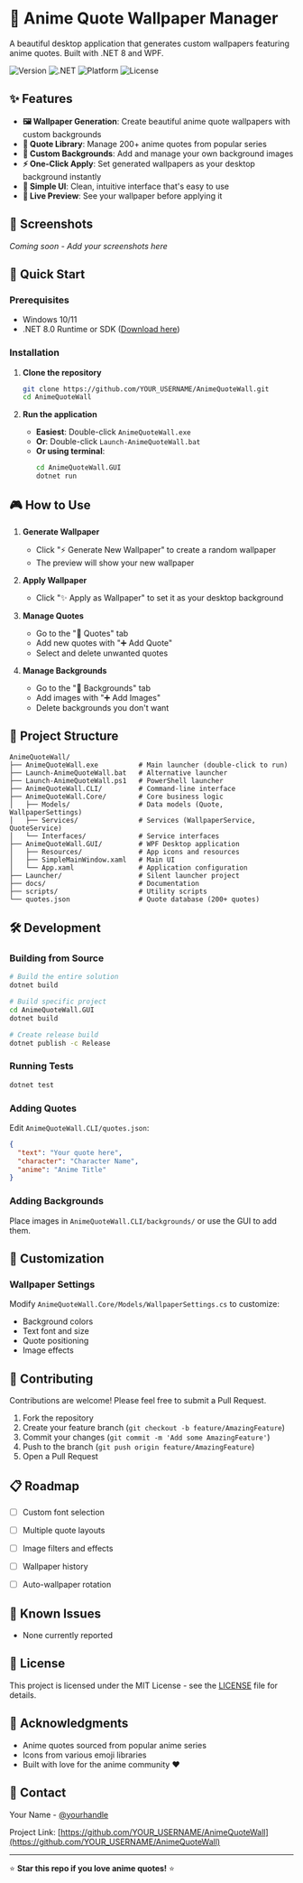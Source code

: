 # 🎨 Anime Quote Wallpaper Manager

A beautiful desktop application that generates custom wallpapers featuring anime quotes. Built with .NET 8 and WPF.

![Version](https://img.shields.io/badge/version-1.0.0-blue)
![.NET](https://img.shields.io/badge/.NET-8.0-purple)
![Platform](https://img.shields.io/badge/platform-Windows-lightgrey)
![License](https://img.shields.io/badge/license-MIT-green)

## ✨ Features

- **🖼️ Wallpaper Generation**: Create beautiful anime quote wallpapers with custom backgrounds
- **💬 Quote Library**: Manage 200+ anime quotes from popular series
- **🌄 Custom Backgrounds**: Add and manage your own background images
- **⚡ One-Click Apply**: Set generated wallpapers as your desktop background instantly
- **🎯 Simple UI**: Clean, intuitive interface that's easy to use
- **🔄 Live Preview**: See your wallpaper before applying it

## 📸 Screenshots

*Coming soon - Add your screenshots here*

## 🚀 Quick Start

### Prerequisites

- Windows 10/11
- .NET 8.0 Runtime or SDK ([Download here](https://dotnet.microsoft.com/download/dotnet/8.0))

### Installation

1. **Clone the repository**
   ```bash
   git clone https://github.com/YOUR_USERNAME/AnimeQuoteWall.git
   cd AnimeQuoteWall
   ```

2. **Run the application**
   - **Easiest**: Double-click `AnimeQuoteWall.exe`
   - **Or**: Double-click `Launch-AnimeQuoteWall.bat`
   - **Or using terminal**:
     ```bash
     cd AnimeQuoteWall.GUI
     dotnet run
     ```

## 🎮 How to Use

1. **Generate Wallpaper**
   - Click "⚡ Generate New Wallpaper" to create a random wallpaper
   - The preview will show your new wallpaper

2. **Apply Wallpaper**
   - Click "✨ Apply as Wallpaper" to set it as your desktop background

3. **Manage Quotes**
   - Go to the "💬 Quotes" tab
   - Add new quotes with "➕ Add Quote"
   - Select and delete unwanted quotes

4. **Manage Backgrounds**
   - Go to the "🌄 Backgrounds" tab
   - Add images with "➕ Add Images"
   - Delete backgrounds you don't want

## 📁 Project Structure

```
AnimeQuoteWall/
├── AnimeQuoteWall.exe          # Main launcher (double-click to run)
├── Launch-AnimeQuoteWall.bat   # Alternative launcher
├── Launch-AnimeQuoteWall.ps1   # PowerShell launcher
├── AnimeQuoteWall.CLI/         # Command-line interface
├── AnimeQuoteWall.Core/        # Core business logic
│   ├── Models/                 # Data models (Quote, WallpaperSettings)
│   ├── Services/               # Services (WallpaperService, QuoteService)
│   └── Interfaces/             # Service interfaces
├── AnimeQuoteWall.GUI/         # WPF Desktop application
│   ├── Resources/              # App icons and resources
│   ├── SimpleMainWindow.xaml   # Main UI
│   └── App.xaml                # Application configuration
├── Launcher/                   # Silent launcher project
├── docs/                       # Documentation
├── scripts/                    # Utility scripts
└── quotes.json                 # Quote database (200+ quotes)
```

## 🛠️ Development

### Building from Source

```bash
# Build the entire solution
dotnet build

# Build specific project
cd AnimeQuoteWall.GUI
dotnet build

# Create release build
dotnet publish -c Release
```

### Running Tests

```bash
dotnet test
```

### Adding Quotes

Edit `AnimeQuoteWall.CLI/quotes.json`:

```json
{
  "text": "Your quote here",
  "character": "Character Name",
  "anime": "Anime Title"
}
```

### Adding Backgrounds

Place images in `AnimeQuoteWall.CLI/backgrounds/` or use the GUI to add them.

## 🎨 Customization

### Wallpaper Settings

Modify `AnimeQuoteWall.Core/Models/WallpaperSettings.cs` to customize:
- Background colors
- Text font and size
- Quote positioning
- Image effects

## 🤝 Contributing

Contributions are welcome! Please feel free to submit a Pull Request.

1. Fork the repository
2. Create your feature branch (`git checkout -b feature/AmazingFeature`)
3. Commit your changes (`git commit -m 'Add some AmazingFeature'`)
4. Push to the branch (`git push origin feature/AmazingFeature`)
5. Open a Pull Request

## 📋 Roadmap

- [ ] Custom font selection
- [ ] Multiple quote layouts
- [ ] Image filters and effects
- [ ] Wallpaper history
- [ ] Auto-wallpaper rotation



## 🐛 Known Issues

- None currently reported

## 📝 License

This project is licensed under the MIT License - see the [LICENSE](LICENSE) file for details.

## 🙏 Acknowledgments

- Anime quotes sourced from popular anime series
- Icons from various emoji libraries
- Built with love for the anime community ❤️

## 📧 Contact

Your Name - [@yourhandle](https://twitter.com/yourhandle)

Project Link: [https://github.com/YOUR_USERNAME/AnimeQuoteWall](https://github.com/YOUR_USERNAME/AnimeQuoteWall)

---

⭐ **Star this repo if you love anime quotes!** ⭐
